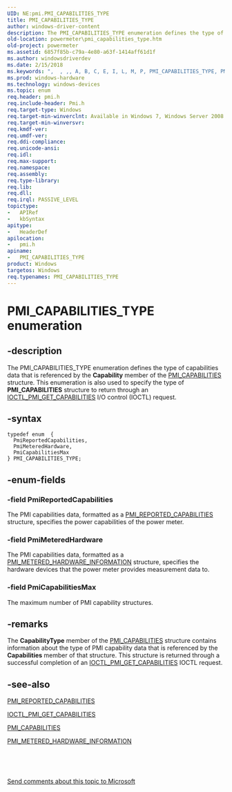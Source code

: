 ```yaml
---
UID: NE:pmi.PMI_CAPABILITIES_TYPE
title: PMI_CAPABILITIES_TYPE
author: windows-driver-content
description: The PMI_CAPABILITIES_TYPE enumeration defines the type of capabilities data that is referenced by the Capability member of the PMI_CAPABILITIES structure.
old-location: powermeter\pmi_capabilities_type.htm
old-project: powermeter
ms.assetid: 6857f85b-c79a-4e80-a63f-1414aff61d1f
ms.author: windowsdriverdev
ms.date: 2/15/2018
ms.keywords: ",  , ,, A, B, C, E, I, L, M, P, PMI_CAPABILITIES_TYPE, PMI_CAPABILITIES_TYPE enumeration [Power Metering and Budgeting Devices], PmiCapabilitiesMax, PmiMeteredHardware, PmiReportedCapabilities, PowerMeterRef_4b81a5dd-357b-4a02-acc6-3a0538cbeffb.xml, S, T, Y, _, pmi/PMI_CAPABILITIES_TYPE, pmi/PmiCapabilitiesMax, pmi/PmiMeteredHardware, pmi/PmiReportedCapabilities, powermeter.pmi_capabilities_type"
ms.prod: windows-hardware
ms.technology: windows-devices
ms.topic: enum
req.header: pmi.h
req.include-header: Pmi.h
req.target-type: Windows
req.target-min-winverclnt: Available in Windows 7, Windows Server 2008 R2, and later versions of the Windows operating systems.
req.target-min-winversvr: 
req.kmdf-ver: 
req.umdf-ver: 
req.ddi-compliance: 
req.unicode-ansi: 
req.idl: 
req.max-support: 
req.namespace: 
req.assembly: 
req.type-library: 
req.lib: 
req.dll: 
req.irql: PASSIVE_LEVEL
topictype:
-	APIRef
-	kbSyntax
apitype:
-	HeaderDef
apilocation:
-	pmi.h
apiname:
-	PMI_CAPABILITIES_TYPE
product: Windows
targetos: Windows
req.typenames: PMI_CAPABILITIES_TYPE
---
```


# PMI_CAPABILITIES_TYPE enumeration


## -description


The PMI_CAPABILITIES_TYPE enumeration defines the type of capabilities data that is referenced by the <b>Capability</b> member of the <a href="..\pmi\ns-pmi-_pmi_capabilities.md">PMI_CAPABILITIES</a> structure. This enumeration is also used to specify the type of <b>PMI_CAPABILITIES</b> structure to return through an <a href="..\pmi\ni-pmi-ioctl_pmi_get_capabilities.md">IOCTL_PMI_GET_CAPABILITIES</a> I/O control (IOCTL) request.


## -syntax


````
typedef enum  { 
  PmiReportedCapabilities,
  PmiMeteredHardware,
  PmiCapabilitiesMax
} PMI_CAPABILITIES_TYPE;
````


## -enum-fields




### -field PmiReportedCapabilities

The PMI capabilities data, formatted as a <a href="..\pmi\ns-pmi-_pmi_reported_capabilities.md">PMI_REPORTED_CAPABILITIES</a> structure, specifies the power capabilities of the power meter.


### -field PmiMeteredHardware

The PMI capabilities data, formatted as a <a href="..\pmi\ns-pmi-_pmi_metered_hardware_information.md">PMI_METERED_HARDWARE_INFORMATION</a> structure, specifies the hardware devices that the power meter provides measurement data to.


### -field PmiCapabilitiesMax

The maximum number of PMI capability structures.


## -remarks



The <b>CapabilityType</b> member of the <a href="..\pmi\ns-pmi-_pmi_capabilities.md">PMI_CAPABILITIES</a> structure contains information about the type of PMI capability data that is referenced by the <b>Capabilities</b> member of that structure. This structure is returned through a successful completion of an <a href="..\pmi\ni-pmi-ioctl_pmi_get_capabilities.md">IOCTL_PMI_GET_CAPABILITIES</a> IOCTL request.




## -see-also

<a href="..\pmi\ns-pmi-_pmi_reported_capabilities.md">PMI_REPORTED_CAPABILITIES</a>



<a href="..\pmi\ni-pmi-ioctl_pmi_get_capabilities.md">IOCTL_PMI_GET_CAPABILITIES</a>



<a href="..\pmi\ns-pmi-_pmi_capabilities.md">PMI_CAPABILITIES</a>



<a href="..\pmi\ns-pmi-_pmi_metered_hardware_information.md">PMI_METERED_HARDWARE_INFORMATION</a>



 

 

<a href="mailto:wsddocfb@microsoft.com?subject=Documentation%20feedback [powermeter\powermeter]:%20PMI_CAPABILITIES_TYPE enumeration%20 RELEASE:%20(2/15/2018)&amp;body=%0A%0APRIVACY STATEMENT%0A%0AWe use your feedback to improve the documentation. We don't use your email address for any other purpose, and we'll remove your email address from our system after the issue that you're reporting is fixed. While we're working to fix this issue, we might send you an email message to ask for more info. Later, we might also send you an email message to let you know that we've addressed your feedback.%0A%0AFor more info about Microsoft's privacy policy, see http://privacy.microsoft.com/en-us/default.aspx." title="Send comments about this topic to Microsoft">Send comments about this topic to Microsoft</a>

